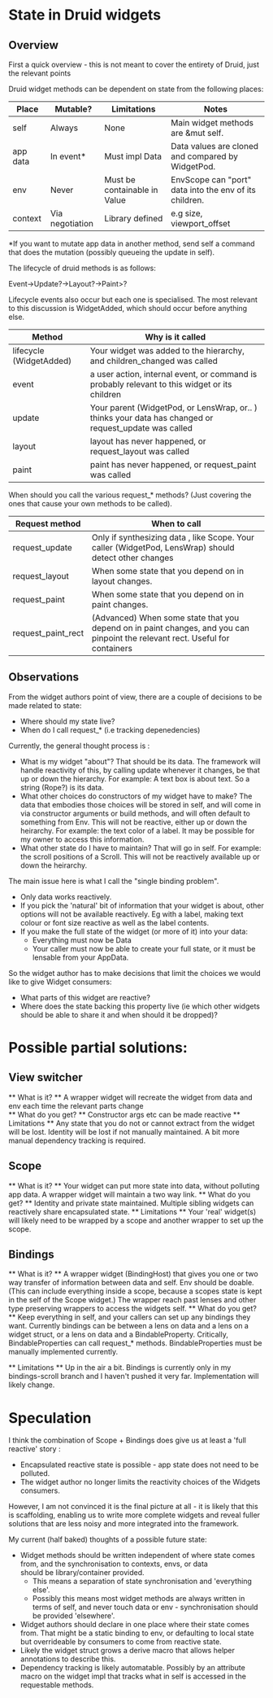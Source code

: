 # State in Druid widgets

## Overview
First a quick overview - this is not meant to cover the entirety of Druid, just the relevant points

Druid widget methods can be dependent on state from the following places:

| Place       | Mutable? | Limitations                  | Notes
| ------------|----------|------------------------------|------------------------------
| self        | Always   | None                         | Main widget methods are &mut self.
| app data    | In event* | Must impl Data              | Data values are cloned and compared by WidgetPod.  
| env         | Never    | Must be containable in Value | EnvScope can "port" data into the env of its children. 
| context     | Via negotiation | Library defined       | e.g size, viewport_offset

*If you want to mutate app data in another method, send self a command that does the mutation (possibly queueing the update in self).

The lifecycle of druid methods is as follows:

Event->Update?->Layout?->Paint>? 

Lifecycle events also occur but each one is specialised. The most relevant to this discussion is WidgetAdded, which should occur before anything else. 

| Method                  | Why is it called                                                         
| ------------------------|--------------------------------------------------------------------------
| lifecycle (WidgetAdded) | Your widget was added to the hierarchy, and children_changed was called  
| event                   | a user action, internal event, or command is probably relevant to this widget or its children
| update                  | Your parent (WidgetPod, or LensWrap, or.. ) thinks your data has changed or request_update was called
| layout                  | layout has never happened, or request_layout was called 
| paint                   | paint has never happened, or request_paint was called

When should you call the various request_* methods? (Just covering the ones that cause your own methods to be called).

| Request method | When to call |
| -------------- | -----------  | 
| request_update | Only if synthesizing data , like Scope. Your caller (WidgetPod, LensWrap) should detect other changes |
| request_layout | When some state that you depend on in layout changes. | 
| request_paint  | When some state that you depend on in paint changes.  |
| request_paint_rect | (Advanced) When some state that you depend on in paint changes, and you can pinpoint the relevant rect. Useful for containers|


## Observations 

From the widget authors point of view, there are a couple of decisions to be made related to state: 

- Where should my state live? 
- When do I call request_* (i.e tracking depenedencies)

Currently, the general thought process is : 
- What is my widget "about"? That should be its data. The framework will handle reactivity of this, 
  by calling update whenever it changes, be that up or down the hierarchy. For example: A text box is about text. So a string (Rope?) is its data. 
- What other choices do constructors of my widget have to make? The data that embodies those choices will be stored in self, 
  and will come in via constructor arguments or build methods, and will often default to something from Env. 
  This will not be reactive, either up or down the heirarchy. For example: the text color of a label. 
  It may be possible for my owner to access this information. 
- What other state do I have to maintain? That will go in self. For example: the scroll positions of a Scroll. 
  This will not be reactively available up or down the heirarchy. 
  
The main issue here is what I call the "single binding problem". 
- Only data works reactively. 
- If you pick the 'natural' bit of information that your widget is about, other options will not be available reactively. 
  Eg with a label, making text colour or font size reactive as well as the label contents. 
- If you make the full state of the widget (or more of it) into your data: 
  - Everything must now be Data
  - Your caller must now be able to create your full state, or it must be lensable from your AppData.

So the widget author has to make decisions that limit the choices we would like to give Widget consumers: 
   - What parts of this widget are reactive?
   - Where does the state backing this property live (ie which other widgets should be able to share it and when should it be dropped)? 

# Possible partial solutions: 

## View switcher
** What is it? **  A wrapper widget will recreate the widget from data and env each time the relevant parts change               
** What do you get? **  Constructor args etc can be made reactive 
** Limitations ** Any state that you do not or cannot extract from the widget will be lost. 
  Identity will be lost if not manually maintained. A bit more manual dependency tracking is required.


## Scope        
** What is it? **  Your widget can put more state into data, without polluting app data. A wrapper widget will maintain a two way link.
** What do you get? **  Identity and private state maintained. Multiple sibling widgets can reactively share encapsulated state.
** Limitations ** Your 'real' widget(s) will likely need to be wrapped by a scope and another wrapper to set up the scope. 

## Bindings 
** What is it? ** A wrapper widget (BindingHost) that gives you one or two way transfer of information between data and self. Env should be doable. 
                  (This can include everything inside a scope, because a scopes state is kept in the self of the Scope widget.)
                  The wrapper reach past lenses and other type preserving wrappers to access the widgets self. 
** What do you get? ** Keep everything in self, and your callers can set up any bindings they want. 
                       Currently bindings can be between a lens on data and a lens on a widget struct, or a lens on data and a BindableProperty. 
                       Critically, BindableProperties can call request_* methods. BindableProperties must be manually implemented currently. 

** Limitations ** Up in the air a bit. Bindings is currently only in my bindings-scroll branch and I haven't pushed it very far. 
                  Implementation will likely change.


# Speculation

I think the combination of Scope + Bindings does give us at least a 'full reactive' story : 
 
- Encapsulated reactive state is possible - app state does not need to be polluted. 
- The widget author no longer limits the reactivity choices of the Widgets consumers. 

However, I am not convinced it is the final picture at all - it is likely that this is scaffolding, 
enabling us to write more complete widgets and reveal fuller solutions that are less noisy and more integrated into the framework.

My current (half baked) thoughts of a possible future state:
  - Widget methods should be written independent of where state comes from, and the synchronisation to contexts, envs, or data  
    should be library/container provided. 
    - This means a separation of state synchronisation and 'everything else'.
    - Possibly this means most widget methods are always written in terms of self, 
      and never touch data or env - synchronisation should be provided 'elsewhere'.
  - Widget authors should declare in one place where their state comes from. 
    That might be a static binding to env, or defaulting to local state but overrideable by consumers to come from reactive state. 
  - Likely the widget struct grows a derive macro that allows helper annotations to describe this.
  - Dependency tracking is likely automatable. Possibly by an attribute macro on the widget impl that 
    tracks what in self is accessed in the requestable methods. 
